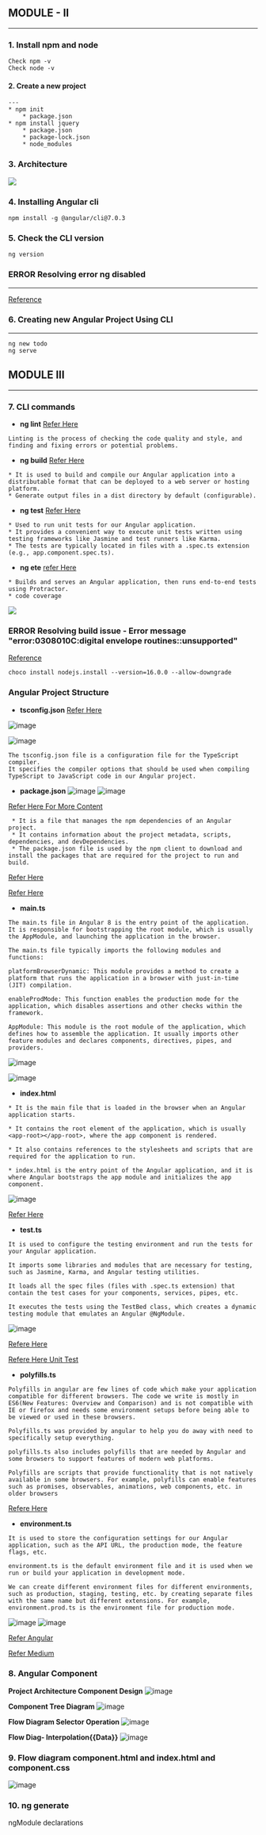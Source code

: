 ## __MODULE - II__
---

### 1. Install npm and node
```
Check npm -v
Check node -v
```

#### 2. __Create a new project__
    ---
    * npm init
        * package.json
    * npm install jquery
        * package.json
        * package-lock.json
        * node_modules
### 3. __Architecture__
![](../summary/images/2023-07-23-06-55-59.png)

### 4. Installing Angular cli
```
npm install -g @angular/cli@7.0.3
```
### 5. Check the CLI version
```
ng version
```

### __ERROR__ Resolving error ng disabled
----

[Reference](https://www.c-sharpcorner.com/article/how-to-fix-ps1-can-not-be-loaded-because-running-scripts-is-disabled-on-this-sys/)

### 6. Creating new Angular Project Using CLI
----
```
ng new todo 
ng serve 
```

## __MODULE III__
---
### 7. __CLI commands__
* __ng lint__ [Refer Here](https://angular.io/cli/lint)
```
Linting is the process of checking the code quality and style, and finding and fixing errors or potential problems.
 ```
* __ng build__ [Refer Here](https://angular.io/cli/build)
```
* It is used to build and compile our Angular application into a distributable format that can be deployed to a web server or hosting platform.
* Generate output files in a dist directory by default (configurable).
```
* __ng test__ [Refer Here](https://angular.io/cli/test)
```
* Used to run unit tests for our Angular application.
* It provides a convenient way to execute unit tests written using testing frameworks like Jasmine and test runners like Karma.
* The tests are typically located in files with a .spec.ts extension (e.g., app.component.spec.ts).
```
* __ng ete__ [refer Here](https://angular.io/cli/e2e)
```
* Builds and serves an Angular application, then runs end-to-end tests using Protractor.
* code coverage 
```

![](../summary/images/2023-07-23-14-45-53.png)

 ### __ERROR__ Resolving build issue - Error message "error:0308010C:digital envelope routines::unsupported"

[Reference](https://stackoverflow.com/questions/69692842/error-message-error0308010cdigital-envelope-routinesunsupported)

```
choco install nodejs.install --version=16.0.0 --allow-downgrade
```

### __Angular Project Structure__

* __tsconfig.json__ [Refer Here](https://angular.io/guide/typescript-configuration#tsconfig)

![image](../summary/images/ang4.png)

![image](../summary/images/ang3.png)

```
The tsconfig.json file is a configuration file for the TypeScript compiler. 
It specifies the compiler options that should be used when compiling TypeScript to JavaScript code in our Angular project.
```
* __package.json__
![image](../summary/images/ang5.png)
![image](../summary/images/ang6.png)

[Refer Here For More Content](https://www.codestack.net/angular/getting-started/package/)

```
 * It is a file that manages the npm dependencies of an Angular project. 
 * It contains information about the project metadata, scripts, dependencies, and devDependencies. 
 * The package.json file is used by the npm client to download and install the packages that are required for the project to run and build. 
```
[Refer Here](https://angular.io/guide/npm-packages)

[Refer Here](https://www.scaler.com/topics/nodejs/node-js-package-json/)

* __main.ts__

```
The main.ts file in Angular 8 is the entry point of the application. 
It is responsible for bootstrapping the root module, which is usually the AppModule, and launching the application in the browser. 

The main.ts file typically imports the following modules and functions:

platformBrowserDynamic: This module provides a method to create a platform that runs the application in a browser with just-in-time (JIT) compilation.

enableProdMode: This function enables the production mode for the application, which disables assertions and other checks within the framework.

AppModule: This module is the root module of the application, which defines how to assemble the application. It usually imports other feature modules and declares components, directives, pipes, and providers.
```
![image](../summary/images/ang7.png)

![image](../summary/images/ang8.png)


* __index.html__

```
* It is the main file that is loaded in the browser when an Angular application starts.

* It contains the root element of the application, which is usually <app-root></app-root>, where the app component is rendered. 

* It also contains references to the stylesheets and scripts that are required for the application to run. 

* index.html is the entry point of the Angular application, and it is where Angular bootstraps the app module and initializes the app component.
```
![image](../summary/images/ang9.png)

[Refer Here](https://dev.to/casperns/how-angular-trigger-indexhtml-and-start-working-1l46)

* __test.ts__

```
It is used to configure the testing environment and run the tests for your Angular application.

It imports some libraries and modules that are necessary for testing, such as Jasmine, Karma, and Angular testing utilities.

It loads all the spec files (files with .spec.ts extension) that contain the test cases for your components, services, pipes, etc.

It executes the tests using the TestBed class, which creates a dynamic testing module that emulates an Angular @NgModule.
```
![image](../summary/images/ang10.png)

[Refere Here](https://angular.io/guide/testing)

[Refere Here Unit Test](https://www.digitalocean.com/community/tutorials/angular-introduction-unit-testing)

* __polyfills.ts__

```
Polyfills in angular are few lines of code which make your application compatible for different browsers. The code we write is mostly in ES6(New Features: Overview and Comparison) and is not compatible with IE or firefox and needs some environment setups before being able to be viewed or used in these browsers.

Polyfills.ts was provided by angular to help you do away with need to specifically setup everything.

polyfills.ts also includes polyfills that are needed by Angular and some browsers to support features of modern web platforms. 

Polyfills are scripts that provide functionality that is not natively available in some browsers. For example, polyfills can enable features such as promises, observables, animations, web components, etc. in older browsers
```
[Refere Here](https://angular.io/guide/browser-support)

* __environment.ts__

```
It is used to store the configuration settings for our Angular application, such as the API URL, the production mode, the feature flags, etc.

environment.ts is the default environment file and it is used when we run or build your application in development mode.

We can create different environment files for different environments, such as production, staging, testing, etc. by creating separate files with the same name but different extensions. For example, environment.prod.ts is the environment file for production mode.
```
![image](../summary/images/ang11.png)
![image](../summary/images/ang12.png)

[Refer Angular](https://angular.io/guide/build)

[Refer Medium](https://medium.com/@hongtatyew/about-environment-ts-in-your-angular-applications-50646ab08c81)

### 8. __Angular Component__

__Project Architecture Component Design__
![image](../summary/images/ang13.png)

__Component Tree Diagram__
![image](../summary/images/ang14.png)

__Flow Diagram Selector Operation__
![image](../summary/images/ang15.png)

__Flow Diag- Interpolation{{Data}}__
![image](../summary/images/ang16.png)

### 9. __Flow diagram component.html and index.html and component.css__

![image](../summary/images/ang17.png)

### 10. __ng generate__

ngModule
declarations

